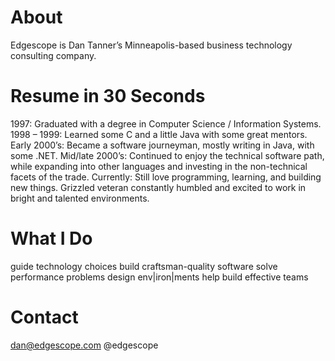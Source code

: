 # About
Edgescope is Dan Tanner’s Minneapolis-based business technology consulting company.

# Resume in 30 Seconds
1997: Graduated with a degree in Computer Science / Information Systems.
1998 – 1999: Learned some C and a little Java with some great mentors.
Early 2000’s: Became a software journeyman, mostly writing in Java, with some .NET.
Mid/late 2000’s: Continued to enjoy the technical software path, while expanding into other languages and investing in the non-technical facets of the trade.
Currently: Still love programming, learning, and building new things. Grizzled veteran constantly humbled and excited to work in bright and talented environments.

# What I Do
guide technology choices
build craftsman-quality software
solve performance problems
design env|iron|ments
help build effective teams

# Contact
dan@edgescope.com
@edgescope
